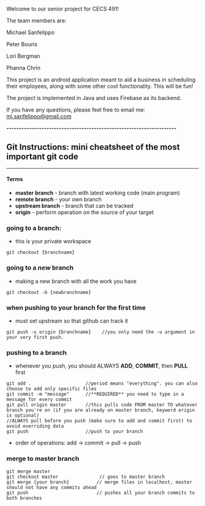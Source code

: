Welcome to our senior project for CECS 491!

The team members are:

Michael Sanfelippo

Peter Bouris

Lori Bergman

Phanna Chrin

This project is an android application meant to aid a business in scheduling their employees, along with some other cool functionality. This will be fun!

The project is implemented in Java and uses Firebase as its backend.

If you have any questions, please feel free to email me: mj.sanfelippo@gmail.com

***--------------------------------------------------------------------***

## Git Instructions: mini cheatsheet of the most important git code
----
#### Terms
* **master branch** - branch with latest working code (main program)
* **remote branch** - your own branch
* **upstream branch** - branch that can be tracked
* **origin** - perform operation on the source of your target


### going to a branch:
* this is your private workspace
```
git checkout {branchname}
```

### going to a *new* branch
* making a new branch with all the work you have
```
git checkout -b {newbranchname}
```

### when pushing to your branch for the first time
* must set upstream so that github can track it 
```
git push -u origin {branchname}    //you only need the -u argument in your very first push. 
```

### pushing to a branch
* whenever you push, you should ALWAYS **ADD**, **COMMIT**, then **PULL** first
```
git add .                    //period means "everything". you can also choose to add only specific files
git commit -m "message"      //**REQUIRED** you need to type in a message for every commit
git pull origin master       //this pulls code FROM master TO whatever branch you're on (if you are already on master branch, keyword origin is optional)
//ALWAYS pull before you push (make sure to add and commit first) to avoid overriding data
git push                     //push to your branch
```
* order of operations:   	 add -> commit -> pull -> push

### merge to master branch
```
git merge master           
git checkout master               // goes to master branch
git merge {your branch}          // merge files in localhost, master should not have any commits ahead
git push                         // pushes all your branch commits to both branches
```